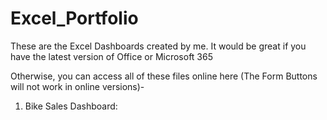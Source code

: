 # Excel_Portfolio
These are the Excel Dashboards created by me.
It would be great if you have the latest version of Office or Microsoft 365

Otherwise, you can access all of these files online here (The Form Buttons will not work in online versions)-

1. Bike Sales Dashboard: 
